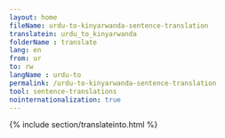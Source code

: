 ```yaml
---
layout: home
fileName: urdu-to-kinyarwanda-sentence-translation
translatein: urdu_to_kinyarwanda
folderName : translate
lang: en
from: ur
to: rw
langName : urdu-to
permalink: /urdu-to-kinyarwanda-sentence-translation
tool: sentence-translations
nointernationalization: true
---
```

{% include section/translateinto.html %}
